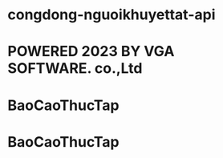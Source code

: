 # congdong-nguoikhuyettat-api

# POWERED 2023 BY VGA SOFTWARE. co.,Ltd
# BaoCaoThucTap
# BaoCaoThucTap
